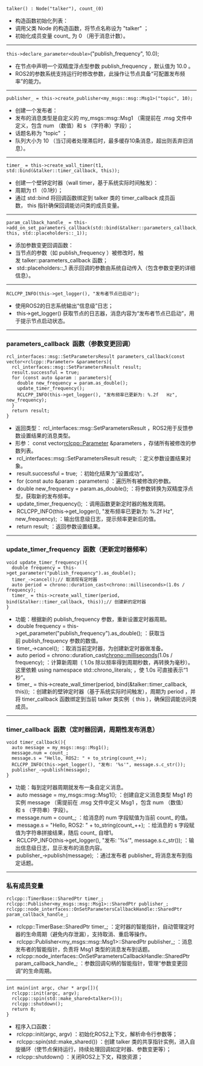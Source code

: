 ``` talker() : Node("talker"), count_(0) ```
- 构造函数初始化列表：
- 调用父类 Node 的构造函数，将节点名称设为 "talker" ；
- 初始化成员变量 count_ 为 0 （用于消息计数）。
---
```this->declare_parameter<double>```("publish_frequency", 10.0);
- 在节点中声明一个双精度浮点型参数 publish_frequency ，默认值为 10.0 。
- ROS2的参数系统支持运行时修改参数，此操作让节点具备“可配置发布频率”的能力。
---
```
publisher_ = this->create_publisher<my_msgs::msg::Msg1>("topic", 10);
```
- 创建一个发布者：
- 发布的消息类型是自定义的 my_msgs::msg::Msg1 （需提前在 .msg 文件中定义，包含 num （数值）和 s （字符串）字段）；
- 话题名称为 "topic" ；
- 队列大小为 10 （当订阅者处理滞后时，最多缓存10条消息，超出则丢弃旧消息）。
---
```
timer_ = this->create_wall_timer(t1, std::bind(&talker::timer_callback, this));
```
- 创建一个壁钟定时器（wall timer，基于系统实际时间触发）：
- 周期为 t1 （0.1秒）；
- 通过 std::bind 将回调函数绑定到 talker 类的 timer_callback 成员函数， this 指针确保回调能访问类的成员变量。
-----
```
param_callback_handle_ = this->add_on_set_parameters_callback(std::bind(&talker::parameters_callback, this, std::placeholders::_1));
  ```
- 添加参数变更回调函数：
- 当节点的参数（如 publish_frequency ）被修改时，触发 talker::parameters_callback 函数；
-  std::placeholders::_1 表示回调的参数由系统自动传入（包含参数变更的详细信息）。
---
`RCLCPP_INFO(this->get_logger(), "发布者节点已启动");`
- 使用ROS2的日志系统输出“信息级”日志；
-  this->get_logger() 获取节点的日志器，消息内容为“发布者节点已启动”，用于提示节点启动状态。
----
### parameters_callback  函数（参数变更回调）

```
rcl_interfaces::msg::SetParametersResult parameters_callback(const vector<rclcpp::Parameter> &parameters){  
  rcl_interfaces::msg::SetParametersResult result;    
  result.successful = true;    
  for (const auto &param : parameters){    
    double new_frequency = param.as_double();    
    update_timer_frequency();    
    RCLCPP_INFO(this->get_logger(), "发布频率已更新为: %.2f   Hz", new_frequency);  
  }  
  return result;  
}
```
 
- 返回类型： rcl_interfaces::msg::SetParametersResult ，ROS2用于反馈参数设置结果的消息类型。  
- 形参： const vector<rclcpp::Parameter> &parameters ，存储所有被修改的参数列表。  
-  rcl_interfaces::msg::SetParametersResult result; ：定义参数设置结果对象。  
-  result.successful = true; ：初始化结果为“设置成功”。  
-  for (const auto &param : parameters) ：遍历所有被修改的参数。  
-  double new_frequency = param.as_double(); ：将参数转换为双精度浮点型，获取新的发布频率。  
-  update_timer_frequency(); ：调用函数更新定时器的触发周期。  
-  RCLCPP_INFO(this->get_logger(), "发布频率已更新为: %.2f Hz", new_frequency); ：输出信息级日志，提示频率更新后的值。  
-  return result; ：返回参数设置结果。  
----
### update_timer_frequency  函数（更新定时器频率）
  
```
void update_timer_frequency(){
  double frequency = this->get_parameter("publish_frequency").as_double();
  timer_->cancel();// 取消现有定时器
  auto period = chrono::duration_cast<chrono::milliseconds>(1.0s / frequency);
  timer_ = this->create_wall_timer(period, bind(&talker::timer_callback, this));// 创建新的定时器
}
```

- 功能：根据新的 publish_frequency 参数，重新设置定时器周期。
-  double frequency = this->get_parameter("publish_frequency").as_double(); ：获取当前 publish_frequency 参数的数值。
-  timer_->cancel(); ：取消当前定时器，为创建新定时器做准备。
-  auto period = chrono::duration_cast<chrono::milliseconds>(1.0s / frequency); ：计算新周期（ 1.0s 除以频率得到周期秒数，再转换为毫秒）。这里依赖 using namespace std::chrono_literals; ，使 1.0s 可直接表示“1秒”。
-  timer_ = this->create_wall_timer(period, bind(&talker::timer_callback, this)); ：创建新的壁钟定时器（基于系统实际时间触发），周期为 period ，并将 timer_callback 函数绑定到当前 talker 类实例（ this ），确保回调能访问类成员。
 ----
### timer_callback  函数（定时器回调，周期性发布消息）

  
```
void timer_callback(){
  auto message = my_msgs::msg::Msg1();
  message.num = count_;
  message.s = "Hello, ROS2: " + to_string(count_++);  
  RCLCPP_INFO(this->get_logger(), "发布: '%s'", message.s.c_str());
  publisher_->publish(message); 
}
```

- 功能：每到定时器周期就发布一条自定义消息。
-  auto message = my_msgs::msg::Msg1(); ：创建自定义消息类型 Msg1 的实例 message （需提前在 .msg 文件中定义 Msg1 ，包含 num （数值）和 s （字符串）字段）。
-  message.num = count_; ：给消息的 num 字段赋值为当前 count_ 的值。
-  message.s = "Hello, ROS2: " + to_string(count_++); ：给消息的 s 字段赋值为字符串拼接结果，随后 count_ 自增1。
-  RCLCPP_INFO(this->get_logger(), "发布: '%s'", message.s.c_str()); ：输出信息级日志，显示发布的消息内容。
-  publisher_->publish(message); ：通过发布者 publisher_ 将消息发布到指定话题。
 ----
### 私有成员变量

```
rclcpp::TimerBase::SharedPtr timer_;
rclcpp::Publisher<my_msgs::msg::Msg1>::SharedPtr publisher_;
rclcpp::node_interfaces::OnSetParametersCallbackHandle::SharedPtr param_callback_handle_;
```
-  rclcpp::TimerBase::SharedPtr timer_; ：定时器的智能指针，自动管理定时器的生命周期（避免内存泄漏），支持取消、重启等操作。
-  rclcpp::Publisher<my_msgs::msg::Msg1>::SharedPtr publisher_; ：消息发布者的智能指针，负责将 Msg1 类型的消息发布到话题。
-  rclcpp::node_interfaces::OnSetParametersCallbackHandle::SharedPtr param_callback_handle_; ：参数回调句柄的智能指针，管理“参数变更回调”的生命周期。  
----
```
int main(int argc, char * argv[]){
  rclcpp::init(argc, argv);
  rclcpp::spin(std::make_shared<talker>());
  rclcpp::shutdown();
  return 0;
}
```
- 程序入口函数：
-  rclcpp::init(argc, argv) ：初始化ROS2上下文，解析命令行参数等；
-  rclcpp::spin(std::make_shared<talker>()) ：创建 talker 类的共享指针实例，进入自旋循环（使节点保持运行，持续处理回调如定时器、参数变更等）；
-  rclcpp::shutdown() ：关闭ROS2上下文，释放资源；
